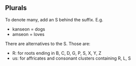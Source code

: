 ## Plurals
To denote many, add an S behind the suffix. E.g.
- kanseon = dogs
- amseon = loves

There are alternatives to the S. Those are:
- R: for roots ending in B, C, D, G, P, S, X, Y, Z
- us: for affricates and consonant clusters containing R, L, S
